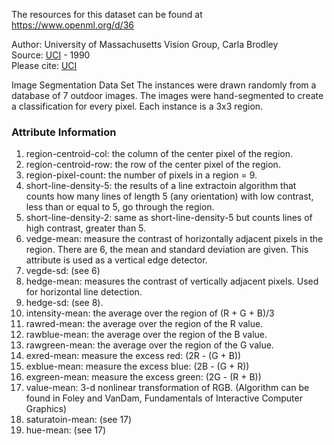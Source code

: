 The resources for this dataset can be found at https://www.openml.org/d/36

Author: University of Massachusetts Vision Group, Carla Brodley  
Source: [UCI](http://archive.ics.uci.edu/ml/datasets/image+segmentation) - 1990  
Please cite: [UCI](http://archive.ics.uci.edu/ml/citation_policy.html)  

Image Segmentation Data Set
The instances were drawn randomly from a database of 7 outdoor images. The images were hand-segmented to create a classification for every pixel. Each instance is a 3x3 region.
 
### Attribute Information  

1.  region-centroid-col:  the column of the center pixel of the region.
2.  region-centroid-row:  the row of the center pixel of the region.
3.  region-pixel-count:  the number of pixels in a region = 9.
4.  short-line-density-5:  the results of a line extractoin algorithm that 
          counts how many lines of length 5 (any orientation) with
          low contrast, less than or equal to 5, go through the region.
5.  short-line-density-2:  same as short-line-density-5 but counts lines
          of high contrast, greater than 5.
6.  vedge-mean:  measure the contrast of horizontally
          adjacent pixels in the region.  There are 6, the mean and 
          standard deviation are given.  This attribute is used as
         a vertical edge detector.
7.  vegde-sd:  (see 6)
8.  hedge-mean:  measures the contrast of vertically adjacent
           pixels. Used for horizontal line detection. 
9.  hedge-sd: (see 8).
10. intensity-mean:  the average over the region of (R + G + B)/3
11. rawred-mean: the average over the region of the R value.
12. rawblue-mean: the average over the region of the B value.
13. rawgreen-mean: the average over the region of the G value.
14. exred-mean: measure the excess red:  (2R - (G + B))
15. exblue-mean: measure the excess blue:  (2B - (G + R))
16. exgreen-mean: measure the excess green:  (2G - (R + B))
17. value-mean:  3-d nonlinear transformation
          of RGB. (Algorithm can be found in Foley and VanDam, Fundamentals
          of Interactive Computer Graphics)
18. saturatoin-mean:  (see 17)
19. hue-mean:  (see 17)
